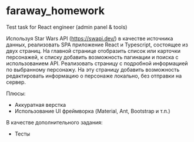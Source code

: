 # faraway_homework

Test task for React engineer (admin panel & tools) 

Используя Star Wars API (https://swapi.dev/) в качестве источника данных, реализовать SPA приложение React и Typescript, состоящее из двух страниц. 
На главной странице отобразить список или карточки персонажей, к списку добавить возможность пагинации и поиска с использованием API. 
Реализовать страницу с подробной информацией по выбранному персонажу. На эту страницу добавить возможность редактировать информацию о персонаже локально, без отправки на сервер. 
 
Плюсы: 
+ Аккуратная верстка 
+ Использование UI фреймворка (Material, Ant, Bootstrap и т.п.)

В качестве дополнительного задания: 
+ Тесты
